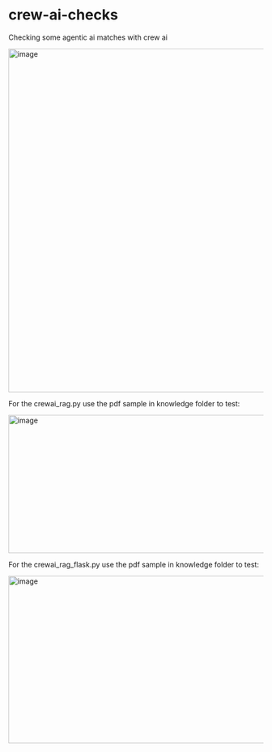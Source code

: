 # crew-ai-checks
Checking some agentic ai matches with crew ai

<img width="740" height="679" alt="image" src="https://github.com/user-attachments/assets/a606d47d-983f-47d3-a81e-4fca3882aa2e" />

For the crewai_rag.py use the pdf sample in knowledge folder to test:

<img width="1076" height="273" alt="image" src="https://github.com/user-attachments/assets/146c10ee-c475-4f82-afc1-d8aae7fe2276" />

For the crewai_rag_flask.py use the pdf sample in knowledge folder to test:

<img width="1432" height="331" alt="image" src="https://github.com/user-attachments/assets/df76ea61-86a5-4ceb-ab10-b669db44668f" />
